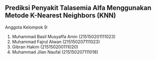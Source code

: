 ## Prediksi Penyakit Talasemia Alfa Menggunakan Metode K-Nearest Neighbors (KNN)
Anggota Kelompok 9:
1. Muhammad Basil Musyaffa Amin 		(215150201111023)
2. Muhammad Fajrul Alwan				(215150207111023)
3. Gibran Hakim 						(215150200111020)
4. Muhammad Jilan Naufal				(215150207111018)
